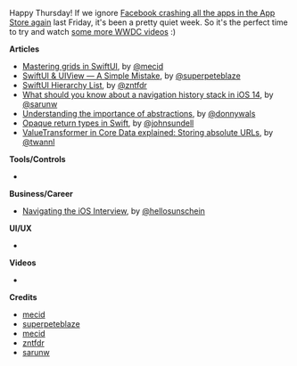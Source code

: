 Happy Thursday! If we ignore [Facebook crashing all the apps in the App Store again](https://www.theverge.com/2020/7/10/21319784/ios-apps-crashing-spotify-tiktok-pinterest-tinder-facebook-sdk-certification-issue) last Friday, it's been a pretty quiet week. So it's the perfect time to try and watch [some more WWDC videos](https://developer.apple.com/wwdc20/sessions/) :)

**Articles**

* [Mastering grids in SwiftUI](https://swiftwithmajid.com/2020/07/08/mastering-grids-in-swiftui/), by [@mecid](https://twitter.com/mecid)
* [SwiftUI & UIView — A Simple Mistake](https://medium.com/zendesk-engineering/swiftui-uiview-a-simple-mistake-b794bd8c5678?source=friends_link&sk=8c74fc46857b97651892e6f2d5a6e2b0), by [@superpeteblaze](https://twitter.com/superpeteblaze)
* [SwiftUI Hierarchy List](https://www.fivestars.blog/code/swiftui-hierarchy-list.html), by [@zntfdr](https://twitter.com/zntfdr)
* [What should you know about a navigation history stack in iOS 14](https://sarunw.com/posts/what-should-you-know-about-navigation-history-stack-in-ios14/), by [@sarunw](https://twitter.com/sarunw)
* [Understanding the importance of abstractions](https://www.donnywals.com/understanding-the-importance-of-abstractions/), by [@donnywals](https://twitter.com/donnywals)
* [Opaque return types in Swift](https://www.swiftbysundell.com/articles/opaque-return-types-in-swift/), by [@johnsundell](https://twitter.com/johnsundell)
* [ValueTransformer in Core Data explained: Storing absolute URLs](https://www.avanderlee.com/swift/valuetransformer-core-data/), by [@twannl](https://www.twitter.com/twannl)

**Tools/Controls**

* 

**Business/Career**

* [Navigating the iOS Interview](https://www.raywenderlich.com/10625296-navigating-the-ios-interview), by [@hellosunschein](https://twitter.com/hellosunschein)

**UI/UX**

* 

**Videos**

* 

**Credits**

* [mecid](https://github.com/mecid)
* [superpeteblaze](https://github.com/superpeteblaze)
* [mecid](https://github.com/mecid)
* [zntfdr](https://github.com/zntfdr)
* [sarunw](https://github.com/sarunw)
